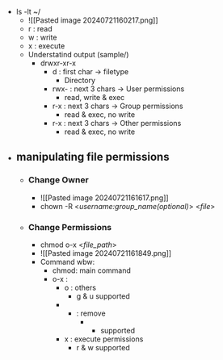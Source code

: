 - ls -lt ~/
	- ![[Pasted image 20240721160217.png]]
	- r : read
	- w : write
	- x : execute
	- Understatind output (sample/)
		- drwxr-xr-x
			- d : first char -> filetype
				- Directory
			- rwx- : next 3 chars -> User permissions
				- read, write & exec
			- r-x : next 3 chars -> Group permissions
				- read & exec, no write
			- r-x : next 3 chars -> Other permissions 
				- read & exec, no write
- ## manipulating file permissions
	- ### Change Owner
		- ![[Pasted image 20240721161617.png]]
		- chown -R <_username:group_name(optional)_> <_file_>
	- ### Change Permissions
		- chmod o-x <_file_path_>
		- ![[Pasted image 20240721161849.png]]
		- Command wbw:
			- chmod: main command
			- o-x : 
				- o : others
					- g & u supported
				- - : remove
					- + supported
				- x : execute permissions
					- r & w supported